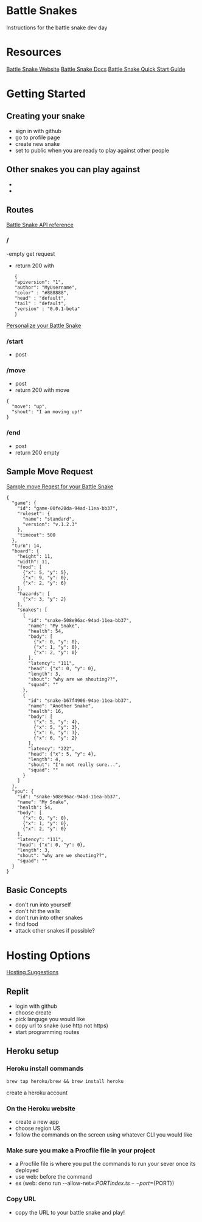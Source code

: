 # Battle Snakes
Instructions for the battle snake dev day


# Resources
[Battle Snake Website](https://play.battlesnake.com/)
[Battle Snake Docs](https://docs.battlesnake.com/)
[Battle Snake Quick Start Guide](https://docs.battlesnake.com/guides/getting-started)


# Getting Started

## Creating your snake
- sign in with github
- go to profile page
- create new snake
- set to public when you are ready to play against other people

## Other snakes you can play against
-
-


## Routes
[Battle Snake API reference](https://docs.battlesnake.com/references/api)

### /
 -empty get request 
 - return 200 with
 ```
    {
    "apiversion": "1",
    "author": "MyUsername",
    "color" : "#888888",
    "head" : "default",
    "tail" : "default",
    "version" : "0.0.1-beta"
    }
```
[Personalize your Battle Snake](https://docs.battlesnake.com/references/personalization)

### /start
- post


### /move
- post
- return 200 with move
```
{
  "move": "up",
  "shout": "I am moving up!"
}
```

### /end
- post 
- return 200 empty 


## Sample Move Request
[Sample move Reqest for your Battle Snake](https://docs.battlesnake.com/references/api/sample-move-request)


```
{
  "game": {
    "id": "game-00fe20da-94ad-11ea-bb37",
    "ruleset": {
      "name": "standard",
      "version": "v.1.2.3"
    },
    "timeout": 500
  },
  "turn": 14,
  "board": {
    "height": 11,
    "width": 11,
    "food": [
      {"x": 5, "y": 5}, 
      {"x": 9, "y": 0}, 
      {"x": 2, "y": 6}
    ],
    "hazards": [
      {"x": 3, "y": 2}
    ],
    "snakes": [
      {
        "id": "snake-508e96ac-94ad-11ea-bb37",
        "name": "My Snake",
        "health": 54,
        "body": [
          {"x": 0, "y": 0}, 
          {"x": 1, "y": 0}, 
          {"x": 2, "y": 0}
        ],
        "latency": "111",
        "head": {"x": 0, "y": 0},
        "length": 3,
        "shout": "why are we shouting??",
        "squad": ""
      }, 
      {
        "id": "snake-b67f4906-94ae-11ea-bb37",
        "name": "Another Snake",
        "health": 16,
        "body": [
          {"x": 5, "y": 4}, 
          {"x": 5, "y": 3}, 
          {"x": 6, "y": 3},
          {"x": 6, "y": 2}
        ],
        "latency": "222",
        "head": {"x": 5, "y": 4},
        "length": 4,
        "shout": "I'm not really sure...",
        "squad": ""
      }
    ]
  },
  "you": {
    "id": "snake-508e96ac-94ad-11ea-bb37",
    "name": "My Snake",
    "health": 54,
    "body": [
      {"x": 0, "y": 0}, 
      {"x": 1, "y": 0}, 
      {"x": 2, "y": 0}
    ],
    "latency": "111",
    "head": {"x": 0, "y": 0},
    "length": 3,
    "shout": "why are we shouting??",
    "squad": ""
  }
}
```

## Basic Concepts
- don't run into yourself
- don't hit the walls
- don't run into other snakes
- find food
- attack other snakes if possible?


# Hosting Options
[Hosting Suggestions](https://docs.battlesnake.com/references/hosting-suggestions)

## Replit

 - login with github
 - choose create 
 - pick languge you would like
 - copy url to snake (use http not https)
 - start programming routes

## Heroku setup

### Heroku install commands

```
brew tap heroku/brew && brew install heroku
```

create a heroku account

### On the Heroku website

- create a new app
- choose region US
- follow the commands on the screen using whatever CLI you would like


### Make sure you make a Procfile file in your project

- a Procfile file is where you put the commands to run your sever once its deployed
- use web: before the command
- ex (web: deno run --allow-net=:${PORT} index.ts --port=${PORT})

### Copy URL
- copy the URL to your battle snake and play!













